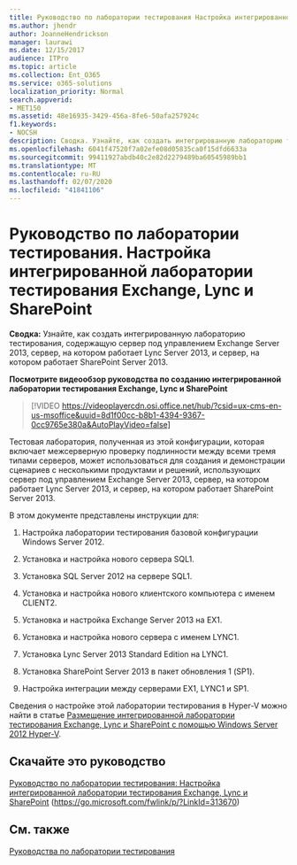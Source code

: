```yaml
---
title: Руководство по лаборатории тестирования Настройка интегрированной лаборатории тестирования Exchange, Lync и SharePoint
ms.author: jhendr
author: JoanneHendrickson
manager: laurawi
ms.date: 12/15/2017
audience: ITPro
ms.topic: article
ms.collection: Ent_O365
ms.service: o365-solutions
localization_priority: Normal
search.appverid:
- MET150
ms.assetid: 48e16935-3429-456a-8fe6-50afa257924c
f1.keywords:
- NOCSH
description: Сводка. Узнайте, как создать интегрированную лабораторию тестирования, содержащую сервер под управлением Exchange Server 2013, сервер, на котором работает Lync Server 2013, и сервер, на котором работает SharePoint Server 2013.
ms.openlocfilehash: 6041f47520f7a02efe08d05835ca0f15dfd6633a
ms.sourcegitcommit: 99411927abdb40c2e82d2279489ba60545989bb1
ms.translationtype: MT
ms.contentlocale: ru-RU
ms.lasthandoff: 02/07/2020
ms.locfileid: "41841106"
---
```

# <a name="test-lab-guide-configure-an-integrated-exchange-lync-and-sharepoint-test-lab"></a>Руководство по лаборатории тестирования. Настройка интегрированной лаборатории тестирования Exchange, Lync и SharePoint

 **Сводка:** Узнайте, как создать интегрированную лабораторию тестирования, содержащую сервер под управлением Exchange Server 2013, сервер, на котором работает Lync Server 2013, и сервер, на котором работает SharePoint Server 2013.
 
**Посмотрите видеообзор руководства по созданию интегрированной лаборатории тестирования Exchange, Lync и SharePoint**

> [!VIDEO https://videoplayercdn.osi.office.net/hub/?csid=ux-cms-en-us-msoffice&uuid=8d1f00cc-b8b1-4394-9367-0cc9765e380a&AutoPlayVideo=false]
 
Тестовая лаборатория, полученная из этой конфигурации, которая включает межсерверную проверку подлинности между всеми тремя типами серверов, может использоваться для создания и демонстрации сценариев с несколькими продуктами и решений, использующих сервер под управлением Exchange Server 2013, сервер, на котором работает Lync Server 2013, и сервер, на котором работает SharePoint Server 2013.
  
В этом документе представлены инструкции для:
  
1. Настройка лаборатории тестирования базовой конфигурации Windows Server 2012.
    
2. Установка и настройка нового сервера SQL1.
    
3. Установка SQL Server 2012 на сервере SQL1.
    
4. Установка и настройка нового клиентского компьютера с именем CLIENT2.
    
5. Установка и настройка Exchange Server 2013 на EX1.
    
6. Установка и настройка нового сервера с именем LYNC1.
    
7. Установка Lync Server 2013 Standard Edition на LYNC1.
    
8. Установка SharePoint Server 2013 в пакет обновления 1 (SP1).
    
9. Настройка интеграции между серверами EX1, LYNC1 и SP1.
    
Сведения о настройке этой лаборатории тестирования в Hyper-V можно найти в статье [Размещение интегрированной лаборатории тестирования Exchange, Lync и SharePoint с помощью Windows Server 2012 Hyper-V](https://social.technet.microsoft.com/wiki/contents/articles/18483.hosting-the-integrated-exchange-lync-and-sharepoint-test-lab-with-windows-server-2012-hyper-v.aspx).
  
## <a name="download-the-test-lab-guide"></a>Скачайте это руководство

[Руководство по лаборатории тестирования: Настройка интегрированной лаборатории тестирования Exchange, Lync и SharePoint](https://go.microsoft.com/fwlink/p/?LinkId=313670) (https://go.microsoft.com/fwlink/p/?LinkId=313670)
  
## <a name="see-also"></a>См. также

[Руководства по лаборатории тестирования](https://go.microsoft.com/fwlink/p/?LinkId=202817)




